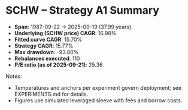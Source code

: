 # SCHW – Strategy A1 Summary

- **Span**: 1987-09-22 → 2025-09-19 (37.99 years)
- **Underlying (SCHW price) CAGR**: 16.98%
- **Fitted curve CAGR**: 15.70%
- **Strategy CAGR**: 15.77%
- **Max drawdown**: -93.80%
- **Rebalances executed**: 110
- **P/E ratio (as of 2025-09-21)**: 25.36

Notes:

- Temperatures and anchors per experiment govern deployment; see EXPERIMENTS.md for details.
- Figures use simulated leveraged sleeve with fees and borrow costs.

